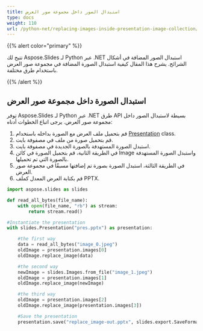 ```yaml
---
title: استبدال الصور داخل مجموعة صور العرض
type: docs
weight: 110
url: /python-net/replacing-images-inside-presentation-image-collection/
---
```


{{% alert color="primary" %}} 

تتيح لك Aspose.Slides لـ Python عبر .NET استبدال الصور المضافة في أشكال الشرائح. يشرح هذا المقال كيفية استبدال الصورة المضافة في مجموعة صور العرض باستخدام طرق مختلفة.

{{% /alert %}} 
## **استبدال الصورة داخل مجموعة صور العرض**
توفر Aspose.Slides لـ Python عبر .NET طرق API بسيطة لاستبدال الصور داخل مجموعة صور العرض. يرجى اتباع الخطوات أدناه:

1. قم بتحميل ملف العرض مع الصورة بداخله باستخدام [Presentation](https://reference.aspose.com/slides/python-net/aspose.slides/presentation/) class.
1. قم بتحميل صورة من ملف في مصفوفة بايت.
1. استبدل الصورة المستهدفة بالصورة الجديدة في مصفوفة بايت.
1. في الطريقة الثانية، قم بتحميل الصورة في كائن Image واستبدل الصورة المستهدفة بالصورة التي تم تحميلها.
1. في الطريقة الثالثة، استبدل الصورة بصورة تم إضافتها مسبقًا في مجموعة صور العرض.
1. قم بكتابة العرض المعدل كملف PPTX.

```py
import aspose.slides as slides

def read_all_bytes(file_name):
    with open(file_name, "rb") as stream:
        return stream.read()

#Instantiate the presentation
with slides.Presentation("pres.pptx") as presentation:

    #the first way
    data = read_all_bytes("image_0.jpeg")
    oldImage = presentation.images[0]
    oldImage.replace_image(data)

    #the second way
    newImage = slides.Images.from_file("image_1.jpeg")
    oldImage = presentation.images[1]
    oldImage.replace_image(newImage)

    #the third way
    oldImage = presentation.images[2]
    oldImage.replace_image(presentation.images[3])

    #Save the presentation
    presentation.save("replace_image-out.pptx", slides.export.SaveFormat.PPTX)
```
